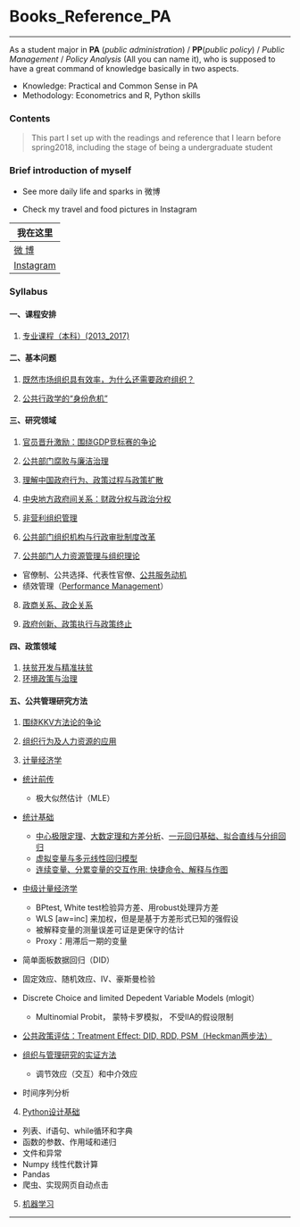 # Books_Reference_PA
----
As a student major in **PA** (*public administration*) / **PP**(*public policy*) / *Public Management* / *Policy Analysis* (All you can name it), who is supposed to have a great command of knowledge basically in two aspects.

* Knowledge: Practical and Common Sense in PA
* Methodology: Econometrics and R, Python skills  

### Contents
>This part I set up with the readings and reference that I learn before spring2018, including the stage of being a undergraduate student


### Brief introduction of myself
* See more daily life and sparks in 微博

* Check my travel and food pictures in Instagram

| 我在这里 | 
|---|
|[微      博][Weibo]|
|[Instagram][Ins]| 

### Syllabus

#### 一、课程安排
1. [专业课程（本科）(2013_2017)](./专业课程（本科）.md)

#### 二、基本问题
1. [既然市场组织具有效率，为什么还需要政府组织？](./)

2. [公共行政学的“身份危机”]()

#### 三、研究领域
1. [官员晋升激励：围绕GDP竞标赛的争论]()

2. [公共部门腐败与廉洁治理]()

3. [理解中国政府行为、政策过程与政策扩散]()

4. [中央地方政府间关系：财政分权与政治分权]()

5. [非营利组织管理]()

6. [公共部门组织机构与行政审批制度改革]()

7. [公共部门人力资源管理与组织理论]()
* 官僚制、公共选择、代表性官僚、[公共服务动机]()
* 绩效管理（[Performance Management](https://www.lafollette.wisc.edu/images/syllabi/PA895/PA895_Performance_Management_17.pdf)）

8. [政商关系、政企关系]()

9. [政府创新、政策执行与政策终止]()


#### 四、政策领域
1. [扶贫开发与精准扶贫]()
2. [环境政策与治理]()

#### 五、公共管理研究方法
1. [围绕KKV方法论的争论](https://github.com/QihaoTom/Book_Reference_PA/tree/master/KKV)

2. [组织行为及人力资源的应用]()
  
3. [计量经济学]()
 * [统计前传]()
   * 极大似然估计（MLE） 
 * [统计基础]()
   * [中心极限定理]、[大数定理和方差分析]、[一元回归基础、拟合直线与分组回归]
   * [虚拟变量与多元线性回归模型](https://github.com/QihaoTom/Book_Reference_PA/blob/master/%E7%AC%AC%E4%BA%94%E8%AE%B2%EF%BC%9A%E8%99%9A%E6%8B%9F%E5%8F%98%E9%87%8F%E4%B8%8E%E5%A4%9A%E5%85%83%E7%BA%BF%E6%80%A7%E5%9B%9E%E5%BD%92%E6%A8%A1%E5%9E%8B.md)
   * [连续变量、分累变量的交互作用: 快捷命令、解释与作图]()
 * [中级计量经济学]()  
   * BPtest, White test检验异方差、用robust处理异方差
   * WLS [aw=inc] 来加权，但是是基于方差形式已知的强假设
   * 被解释变量的测量误差可证是更保守的估计
   * Proxy：用滞后一期的变量
 * 简单面板数据回归（DID）
 * 固定效应、随机效应、IV、豪斯曼检验
 * Discrete Choice and limited Depedent Variable Models (mlogit）
   * Multinomial Probit， 蒙特卡罗模拟， 不受IIA的假设限制
 
 * [公共政策评估：Treatment Effect: DID, RDD, PSM（Heckman两步法）](https://github.com/QihaoTom/Book_Reference_PA/blob/master/Treatment%20Effects1.pdf)
 
 * [组织与管理研究的实证方法](https://github.com/QihaoTom/Book_Reference_PA/blob/master/%E7%BB%84%E7%BB%87%E4%B8%8E%E7%AE%A1%E7%90%86%E7%A0%94%E7%A9%B6%E7%9A%84%E5%AE%9E%E8%AF%81%E6%96%B9%E6%B3%95.md)
   * 调节效应（交互）和中介效应
  
 * 时间序列分析

4. [Python设计基础]()
 * 列表、if语句、while循环和字典
 * 函数的参数、作用域和递归
 * 文件和异常
 * Numpy 线性代数计算
 * Pandas
 * 爬虫、实现网页自动点击
 
 5. [机器学习]()
  


****
[Weibo]:https://weibo.com/tangtang14/home?topnav=1&wvr=6
[Ins]:https://www.instagram.com/tommy_hao1/
[中心极限定理]:https://github.com/QihaoTom/Book_Reference_PA/blob/master/%E5%A6%82%E4%BD%95%E5%BA%94%E7%94%A8%E6%8A%BD%E6%A0%B7%E8%AF%AF%E5%B7%AE%E6%A8%A1%E6%8B%9F%E4%B8%AD%E5%BF%83%E6%9E%81%E9%99%90%E5%AE%9A%E7%90%86.do
[大数定理和方差分析]:https://github.com/QihaoTom/Book_Reference_PA/blob/master/t%E5%88%86%E5%B8%83%E3%80%81%E6%96%B9%E5%B7%AE%E5%88%86%E6%9E%90%E5%92%8CF%E5%88%86%E5%B8%83.do
[一元回归基础、拟合直线与分组回归]:https://github.com/QihaoTom/Book_Reference_PA/blob/master/%E4%B8%80%E5%85%83%E5%9B%9E%E5%BD%92%E5%9F%BA%E7%A1%80%E4%B8%8E%E5%9B%BE.do
